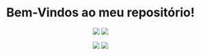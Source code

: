 
<h1 align=center> Bem-Vindos ao meu repositório! </h1>

<div align=center>
  <img src="https://github-readme-stats.vercel.app/api?username=Luis17c">
  <img src="https://github.com/anuraghazra/github-readme-stats">
</div>
<div align=center>
  
[<img src="https://img.shields.io/badge/linkedin-%230077B5.svg?&style=for-the-badge&logo=linkedin&logoColor=white" />](https://www.linkedin.com/in/luisclaudioprado/) 
[<img src = "https://img.shields.io/badge/instagram-%23E4405F.svg?&style=for-the-badge&logo=instagram&logoColor=white">](https://www.instagram.com/prado.luisclaudio/)

</div>
